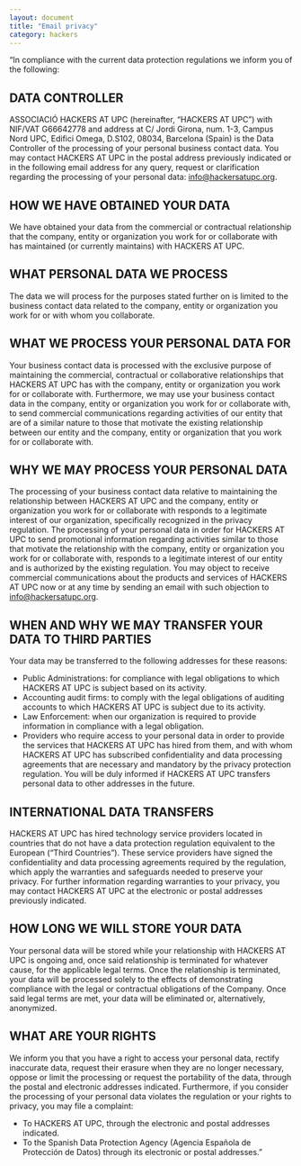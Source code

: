 ```yaml
---
layout: document
title: "Email privacy"
category: hackers
---
```

“In compliance with the current data protection regulations we inform you of the following:

## DATA CONTROLLER

ASSOCIACIÓ HACKERS AT UPC (hereinafter, “HACKERS AT UPC”) with NIF/VAT G66642778 and
address at C/ Jordi Girona, num. 1-3, Campus Nord UPC, Edifici Omega, D.S102, 08034, Barcelona
(Spain) is the Data Controller of the processing of your personal business contact data.
You may contact HACKERS AT UPC in the postal address previously indicated or in the following email
address for any query, request or clarification regarding the processing of your personal data:
[info@hackersatupc.org](mailto:info@hackersatupc.org).

## HOW WE HAVE OBTAINED YOUR DATA
We have obtained your data from the commercial or contractual relationship that the company, entity or
organization you work for or collaborate with has maintained (or currently maintains) with HACKERS AT
UPC.

## WHAT PERSONAL DATA WE PROCESS
The data we will process for the purposes stated further on is limited to the business contact data related
to the company, entity or organization you work for or with whom you collaborate.

## WHAT WE PROCESS YOUR PERSONAL DATA FOR
Your business contact data is processed with the exclusive purpose of maintaining the commercial,
contractual or collaborative relationships that HACKERS AT UPC has with the company, entity or
organization you work for or collaborate with.
Furthermore, we may use your business contact data in the company, entity or organization you work for
or collaborate with, to send commercial communications regarding activities of our entity that are of a
similar nature to those that motivate the existing relationship between our entity and the company, entity
or organization that you work for or collaborate with.

## WHY WE MAY PROCESS YOUR PERSONAL DATA
The processing of your business contact data relative to maintaining the relationship between HACKERS
AT UPC and the company, entity or organization you work for or collaborate with responds to a legitimate
interest of our organization, specifically recognized in the privacy regulation.
The processing of your personal data in order for HACKERS AT UPC to send promotional information
regarding activities similar to those that motivate the relationship with the company, entity or organization
you work for or collaborate with, responds to a legitimate interest of our entity and is authorized by the
existing regulation.
You may object to receive commercial communications about the products and services of HACKERS AT
UPC now or at any time by sending an email with such objection to [info@hackersatupc.org](mailto:info@hackersatupc.org).

## WHEN AND WHY WE MAY TRANSFER YOUR DATA TO THIRD PARTIES
Your data may be transferred to the following addresses for these reasons:
- Public Administrations: for compliance with legal obligations to which HACKERS AT UPC is
subject based on its activity.
- Accounting audit firms: to comply with the legal obligations of auditing accounts to which
HACKERS AT UPC is subject due to its activity.
- Law Enforcement: when our organization is required to provide information in compliance with a
legal obligation.
- Providers who require access to your personal data in order to provide the services that
HACKERS AT UPC has hired from them, and with whom HACKERS AT UPC has subscribed
confidentiality and data processing agreements that are necessary and mandatory by the privacy
protection regulation.
You will be duly informed if HACKERS AT UPC transfers personal data to other addresses in the future.

## INTERNATIONAL DATA TRANSFERS
HACKERS AT UPC has hired technology service providers located in countries that do not have a data
protection regulation equivalent to the European (“Third Countries”). These service providers have signed
the confidentiality and data processing agreements required by the regulation, which apply the warranties
and safeguards needed to preserve your privacy.
For further information regarding warranties to your privacy, you may contact HACKERS AT UPC at the
electronic or postal addresses previously indicated.

## HOW LONG WE WILL STORE YOUR DATA
Your personal data will be stored while your relationship with HACKERS AT UPC is ongoing and, once
said relationship is terminated for whatever cause, for the applicable legal terms. Once the relationship is
terminated, your data will be processed solely to the effects of demonstrating compliance with the legal or
contractual obligations of the Company. Once said legal terms are met, your data will be eliminated or,
alternatively, anonymized.

## WHAT ARE YOUR RIGHTS
We inform you that you have a right to access your personal data, rectify inaccurate data, request their
erasure when they are no longer necessary, oppose or limit the processing or request the portability of
the data, through the postal and electronic addresses indicated.
Furthermore, if you consider the processing of your personal data violates the regulation or your rights to
privacy, you may file a complaint:
- To HACKERS AT UPC, through the electronic and postal addresses indicated.
- To the Spanish Data Protection Agency (Agencia Española de Protección de Datos) through its
electronic or postal addresses.”